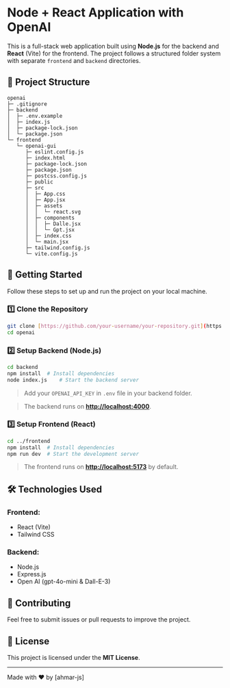 # Node + React Application with OpenAI

This is a full-stack web application built using **Node.js** for the backend and **React** (Vite) for the frontend. The project follows a structured folder system with separate `frontend` and `backend` directories.

## 📂 Project Structure

````
openai
├─ .gitignore
├─ backend
│  ├─ .env.example
│  ├─ index.js
│  ├─ package-lock.json
│  └─ package.json
└─ frontend
   └─ openai-gui
      ├─ eslint.config.js
      ├─ index.html
      ├─ package-lock.json
      ├─ package.json
      ├─ postcss.config.js
      ├─ public
      ├─ src
      │  ├─ App.css
      │  ├─ App.jsx
      │  ├─ assets
      │  │  └─ react.svg
      │  ├─ components
      │  │  ├─ Dalle.jsx
      │  │  └─ Gpt.jsx
      │  ├─ index.css
      │  └─ main.jsx
      ├─ tailwind.config.js
      └─ vite.config.js

````

## 🚀 Getting Started

Follow these steps to set up and run the project on your local machine.

### 1️⃣ Clone the Repository

```sh
git clone [https://github.com/your-username/your-repository.git](https://github.com/ahmar-js/openai.git)
cd openai
```

### 2️⃣ Setup Backend (Node.js)

```sh
cd backend
npm install  # Install dependencies
node index.js    # Start the backend server
```

> Add your `OPENAI_API_KEY` in `.env` file in your backend folder.

> The backend runs on **[http://localhost:4000](http://localhost:4000)**.

### 3️⃣ Setup Frontend (React)

```sh
cd ../frontend
npm install  # Install dependencies
npm run dev  # Start the development server
```

> The frontend runs on **[http://localhost:5173](http://localhost:5173)** by default.

## 🛠 Technologies Used

### **Frontend:**

- React (Vite)
- Tailwind CSS

### **Backend:**

- Node.js
- Express.js
- Open AI (gpt-4o-mini & Dall-E-3)

## 🤝 Contributing

Feel free to submit issues or pull requests to improve the project.

## 📜 License

This project is licensed under the **MIT License**.

---

Made with ❤️ by [ahmar-js]

